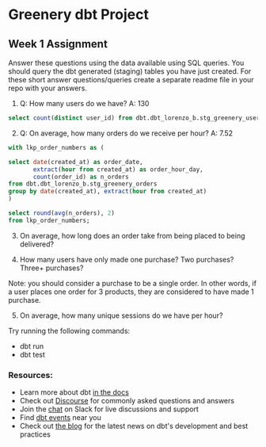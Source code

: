# Greenery dbt Project

## Week 1 Assignment 

Answer these questions using the data available using SQL queries. You should query the dbt generated (staging) tables you have just created. For these short answer questions/queries create a separate readme file in your repo with your answers.

1) Q: How many users do we have? A: 130

```SQL
select count(distinct user_id) from dbt.dbt_lorenzo_b.stg_greenery_users;
```

2) Q: On average, how many orders do we receive per hour? A: 7.52

```SQL
with lkp_order_numbers as (

select date(created_at) as order_date,
       extract(hour from created_at) as order_hour_day, 
       count(order_id) as n_orders
from dbt.dbt_lorenzo_b.stg_greenery_orders
group by date(created_at), extract(hour from created_at)
)

select round(avg(n_orders), 2)
from lkp_order_numbers;
```

3) On average, how long does an order take from being placed to being delivered?

4) How many users have only made one purchase? Two purchases? Three+ purchases?

Note: you should consider a purchase to be a single order. In other words, if a user places one order for 3 products, they are considered to have made 1 purchase.

5) On average, how many unique sessions do we have per hour?





Try running the following commands:
- dbt run
- dbt test


### Resources:
- Learn more about dbt [in the docs](https://docs.getdbt.com/docs/introduction)
- Check out [Discourse](https://discourse.getdbt.com/) for commonly asked questions and answers
- Join the [chat](https://community.getdbt.com/) on Slack for live discussions and support
- Find [dbt events](https://events.getdbt.com) near you
- Check out [the blog](https://blog.getdbt.com/) for the latest news on dbt's development and best practices
